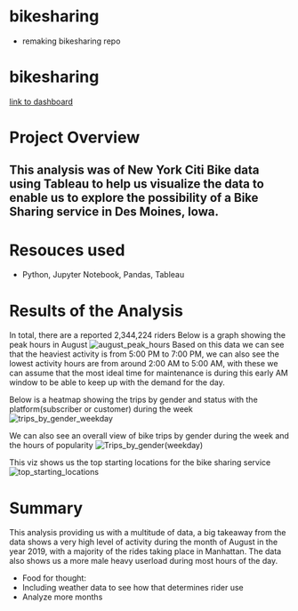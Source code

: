 # bikesharing
- remaking bikesharing repo

# bikesharing
[link to dashboard](https://public.tableau.com/app/profile/ryan.fertig/viz/mod14_challenge_16575832325630/Story1?publish=yes)
# Project Overview
## This analysis was of New York Citi Bike data using Tableau to help us visualize the data to enable us to explore the possibility of a Bike Sharing service in Des Moines, Iowa.

# Resouces used
- Python, Jupyter Notebook, Pandas, Tableau

# Results of the Analysis
In total, there are a reported 2,344,224 riders 
Below is a graph showing the peak hours in August
![august_peak_hours](https://user-images.githubusercontent.com/102084269/178375973-9cc02959-fbc3-49d8-ad90-e40c9c0ea15a.PNG)
Based on this data we can see that the heaviest activity is from 5:00 PM to 7:00 PM, we can also see the lowest activity hours are from around 2:00 AM to 5:00 AM, with these we can assume that the most ideal time for maintenance is during this early AM window to be able to keep up with the demand for the day.

Below is a heatmap showing the trips by gender and status with the platform(subscriber or customer) during the week
![trips_by_gender_weekday](https://user-images.githubusercontent.com/102084269/178376300-e6f949ee-c2cb-40a2-9c5c-a80e83bf7a09.PNG)

We can also see an overall view of bike trips by gender during the week and the hours of popularity 
![Trips_by_gender(weekday)](https://user-images.githubusercontent.com/102084269/178376367-8e1485b1-bfe3-45e1-ac10-96ccb858b5ee.PNG)

This viz shows us the top starting locations for the bike sharing service
![top_starting_locations](https://user-images.githubusercontent.com/102084269/178376633-7605b644-a3c5-419e-9dfe-2c1ccce87753.PNG)

# Summary
This analysis providing us with a multitude of data, a big takeaway from the data shows a very high level of activity during the month of August in the year 2019, with a majority of the rides taking place in Manhattan. The data also shows us a more male heavy userload during most hours of the day.
- Food for thought:
- Including weather data to see how that determines rider use
- Analyze more months
